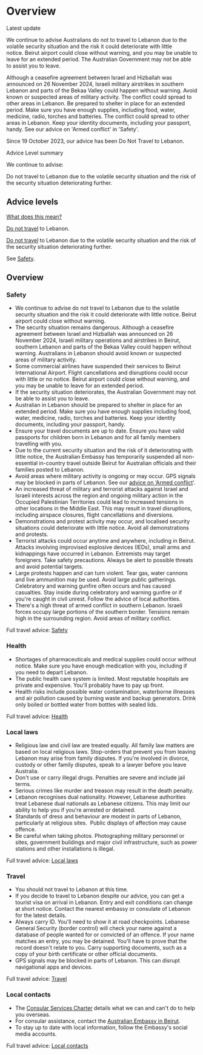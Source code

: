 # Overview

Latest update

We continue to advise Australians do not to travel to Lebanon due to the volatile security situation and the risk it could deteriorate with little notice. Beirut airport could close without warning, and you may be unable to leave for an extended period. The Australian Government may not be able to assist you to leave.  
  
Although a ceasefire agreement between Israel and Hizballah was announced on 26 November 2024, Israeli military airstrikes in southern Lebanon and parts of the Bekaa Valley could happen without warning. Avoid known or suspected areas of military activity. The conflict could spread to other areas in Lebanon. Be prepared to shelter in place for an extended period. Make sure you have enough supplies, including food, water, medicine, radio, torches and batteries. The conflict could spread to other areas in Lebanon. Keep your identity documents, including your passport, handy. See our advice on 'Armed conflict' in 'Safety'.  
  
Since 19 October 2023, our advice has been Do Not Travel to Lebanon.

Advice Level summary

We continue to advise:

Do not travel to Lebanon due to the volatile security situation and the risk of the security situation deteriorating further.

## Advice levels

[What does this mean?](/before-you-go/travel-advice-explained/)

[Do not travel](https://www.smartraveller.gov.au/consular-services/travel-advice-explained#level4 ) to Lebanon.

[Do not travel](https://www.smartraveller.gov.au/consular-services/travel-advice-explained#level4 ) to Lebanon due to the volatile security situation and the risk of the security situation deteriorating further.

See [Safety](#safety).

## Overview

### Safety

* We continue to advise do not travel to Lebanon due to the volatile security situation and the risk it could deteriorate with little notice. Beirut airport could close without warning.
* The security situation remains dangerous. Although a ceasefire agreement between Israel and Hizballah was announced on 26 November 2024, Israeli military operations and airstrikes in Beirut, southern Lebanon and parts of the Bekaa Valley could happen without warning. Australians in Lebanon should avoid known or suspected areas of military activity.
* Some commercial airlines have suspended their services to Beirut International Airport. Flight cancellations and disruptions could occur with little or no notice. Beirut airport could close without warning, and you may be unable to leave for an extended period.
* If the security situation deteriorates, the Australian Government may not be able to assist you to leave.
* Australian in Lebanon should be prepared to shelter in place for an extended period. Make sure you have enough supplies including food, water, medicine, radio, torches and batteries. Keep your identity documents, including your passport, handy.
* Ensure your travel documents are up to date. Ensure you have valid passports for children born in Lebanon and for all family members travelling with you.
* Due to the current security situation and the risk of it deteriorating with little notice, the Australian Embassy has temporarily suspended all non-essential in-country travel outside Beirut for Australian officials and their families posted to Lebanon.
* Avoid areas where military activity is ongoing or may occur. GPS signals may be blocked in parts of Lebanon. See our [advice on ‘Armed conflict](https://www.smartraveller.gov.au/while-youre-away/crisis-or-emergency/theres-armed-conflict)’.
* An increased threat of military and terrorist attacks against Israel and Israeli interests across the region and ongoing military action in the Occupied Palestinian Territories could lead to increased tensions in other locations in the Middle East. This may result in travel disruptions, including airspace closures, flight cancellations and diversions.
* Demonstrations and protest activity may occur, and localised security situations could deteriorate with little notice. Avoid all demonstrations and protests.
* Terrorist attacks could occur anytime and anywhere, including in Beirut. Attacks involving improvised explosive devices (IEDs), small arms and kidnappings have occurred in Lebanon. Extremists may target foreigners. Take safety precautions. Always be alert to possible threats and avoid potential targets.
* Large protests happen and can turn violent. Tear gas, water cannons and live ammunition may be used. Avoid large public gatherings. Celebratory and warning gunfire often occurs and has caused casualties. Stay inside during celebratory and warning gunfire or if you're caught in civil unrest. Follow the advice of local authorities.
* There's a high threat of armed conflict in southern Lebanon. Israeli forces occupy large portions of the southern border. Tensions remain high in the surrounding region. Avoid areas of military conflict.

Full travel advice: [Safety](#safety)

### Health

* Shortages of pharmaceuticals and medical supplies could occur without notice. Make sure you have enough medication with you, including if you need to depart Lebanon.
* The public health care system is limited. Most reputable hospitals are private and expensive. You'll probably have to pay up front.
* Health risks include possible water contamination, waterborne illnesses and air pollution caused by burning waste and backup generators. Drink only boiled or bottled water from bottles with sealed lids.

Full travel advice: [Health](#health)

### Local laws

* Religious law and civil law are treated equally. All family law matters are based on local religious laws. Stop-orders that prevent you from leaving Lebanon may arise from family disputes. If you're involved in divorce, custody or other family disputes, speak to a lawyer before you leave Australia.
* Don't use or carry illegal drugs. Penalties are severe and include jail terms.
* Serious crimes like murder and treason may result in the death penalty.
* Lebanon recognises dual nationality. However, Lebanese authorities treat Lebanese dual nationals as Lebanese citizens. This may limit our ability to help you if you're arrested or detained.
* Standards of dress and behaviour are modest in parts of Lebanon, particularly at religious sites.  Public displays of affection may cause offence.
* Be careful when taking photos. Photographing military personnel or sites, government buildings and major civil infrastructure, such as power stations and other installations is illegal.

Full travel advice: [Local laws](#local-laws)

### Travel

* You should not travel to Lebanon at this time.
* If you decide to travel to Lebanon despite our advice, you can get a tourist visa on arrival in Lebanon. Entry and exit conditions can change at short notice. Contact the nearest embassy or consulate of Lebanon for the latest details.
* Always carry ID. You'll need to show it at road checkpoints. Lebanese General Security (border control) will check your name against a database of people wanted for or convicted of an offence. If your name matches an entry, you may be detained. You'll have to prove that the record doesn't relate to you. Carry supporting documents, such as a copy of your birth certificate or other official documents.
* GPS signals may be blocked in parts of Lebanon. This can disrupt navigational apps and devices.

Full travel advice: [Travel](#travel)

### Local contacts

* The [Consular Services Charter](https://www.smartraveller.gov.au/consular-services/consular-services-charter) details what we can and can't do to help you overseas.
* For consular assistance, contact the [Australian Embassy in Beirut](http://www.lebanon.embassy.gov.au/).
* To stay up to date with local information, follow the Embassy's social media accounts.

Full travel advice: [Local contacts](#local-contacts)